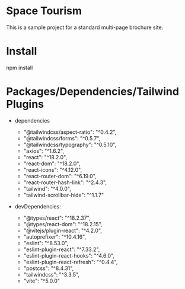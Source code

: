 # Space Tourism

This is a sample project for a standard multi-page brochure site.

# Install

npm install

# Packages/Dependencies/Tailwind Plugins

- dependencies

  - "@tailwindcss/aspect-ratio": "^0.4.2",
  - "@tailwindcss/forms": "^0.5.7",
  - "@tailwindcss/typography": "^0.5.10",
  - "axios": "^1.6.2",
  - "react": "^18.2.0",
  - "react-dom": "^18.2.0",
  - "react-icons": "^4.12.0",
  - "react-router-dom": "^6.19.0",
  - "react-router-hash-link": "^2.4.3",
  - "tailwind": "^4.0.0",
  - "tailwind-scrollbar-hide": "^1.1.7"

- devDependencies:
  - "@types/react": "^18.2.37",
  - "@types/react-dom": "^18.2.15",
  - "@vitejs/plugin-react": "^4.2.0",
  - "autoprefixer": "^10.4.16",
  - "eslint": "^8.53.0",
  - "eslint-plugin-react": "^7.33.2",
  - "eslint-plugin-react-hooks": "^4.6.0",
  - "eslint-plugin-react-refresh": "^0.4.4",
  - "postcss": "^8.4.31",
  - "tailwindcss": "^3.3.5",
  - "vite": "^5.0.0"
